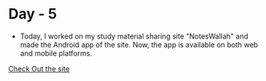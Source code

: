 # Day - 5

- Today, I worked on my study material sharing site "NotesWallah" and made the Android app of the site. Now, the app is available on both web and mobile platforms.

[Check Out the site](https://noteswallah.is-a.dev)
